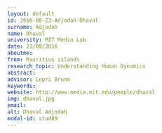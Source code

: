 ```yaml
---
layout: default 
id: 2016-08-23-Adjodah-Dhaval
surname: Adjodah
name: Dhaval
university: MIT Media Lab
date: 23/08/2016
aboutme: 
from: Mauritius islands
research_topic: Understanding Human Dynamics
abstract: 
advisor: Lepri Bruno
keywords: 
website: http://www.media.mit.edu/people/dhaval
img: dhaval.jpg
email: 
alt: Dhaval Adjodah
modal-id: stud89
---
```

